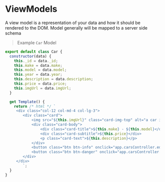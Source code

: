 # ViewModels

A view model is a representation of your data and how it should be rendered to the DOM. Model generally will be mapped to a server side schema

> Example `Car` Model

```javascript
export default class Car {
  constructor(data) {
    this._id = data._id;
    this.make = data.make;
    this.model = data.model;
    this.year = data.year;
    this.description = data.description;
    this.price = data.price;
    this.imgUrl = data.imgUrl;
  }

  get Template() {
    return /* html */ `
     <div class="col-12 col-md-4 col-lg-3">
        <div class="card">
            <img src="${this.imgUrl}" class="card-img-top" alt="a car image">
            <div class="card-body">
                <div class="card-title">${this.make} - ${this.model}</div>
                <div class="card-subtitle">${this.price}</div>
                <p class="card-text">${this.description}</p>
            </div>
            <button class="btn btn-info" onclick="app.carsController.editCar('${this._id}')">Edit</button>
            <button class="btn btn-danger" onclick="app.carsController.deleteCar('${this._id}')">Delete</button>
        </div>
     </div>
        `;
  }
}

```
